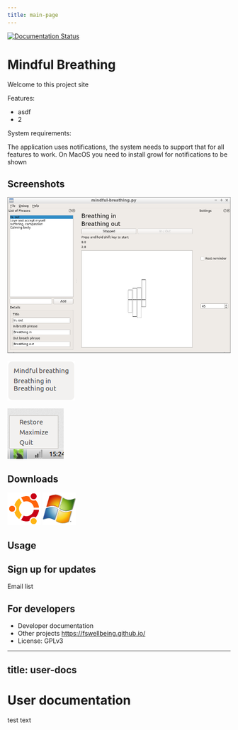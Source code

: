 ```yaml
---
title: main-page
---
```


[![Documentation Status](https://readthedocs.org/projects/mindful-breathing-pt2/badge/?version=latest)](http://mindful-breathing-pt2.readthedocs.io/en/latest/?badge=latest)

# Mindful Breathing

Welcome to this project site

Features:
* asdf
* 2

System requirements:

The application uses notifications, the system needs to support that for all features to work. On MacOS you need to install growl for notifications to be shown


## Screenshots

![Main window](ghpimg/screenshot-window-1.png)

![Notification](ghpimg/screenshot-notification-1.png)

![System tray](ghpimg/screenshot-systray-1.png)


## Downloads

[![Ubuntu](ghpimg/ubuntu.png)](ubuntu_file_to_download)
[![Windows](ghpimg/windows.png)](windows_file_to_download)


## Usage


## Sign up for updates

Email list


## For developers

* Developer documentation
* Other projects https://fswellbeing.github.io/
* License: GPLv3


---
title: user-docs
---

# User documentation

test text


